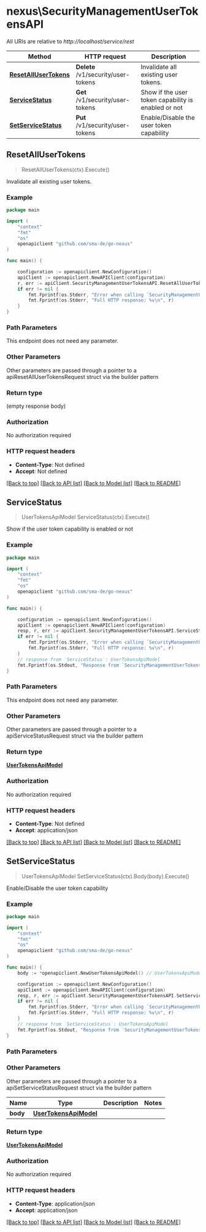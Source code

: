 # nexus\SecurityManagementUserTokensAPI

All URIs are relative to *http://localhost/service/rest*

Method | HTTP request | Description
------------- | ------------- | -------------
[**ResetAllUserTokens**](SecurityManagementUserTokensAPI.md#ResetAllUserTokens) | **Delete** /v1/security/user-tokens | Invalidate all existing user tokens.
[**ServiceStatus**](SecurityManagementUserTokensAPI.md#ServiceStatus) | **Get** /v1/security/user-tokens | Show if the user token capability is enabled or not
[**SetServiceStatus**](SecurityManagementUserTokensAPI.md#SetServiceStatus) | **Put** /v1/security/user-tokens | Enable/Disable the user token capability



## ResetAllUserTokens

> ResetAllUserTokens(ctx).Execute()

Invalidate all existing user tokens.

### Example

```go
package main

import (
	"context"
	"fmt"
	"os"
	openapiclient "github.com/sma-de/go-nexus"
)

func main() {

	configuration := openapiclient.NewConfiguration()
	apiClient := openapiclient.NewAPIClient(configuration)
	r, err := apiClient.SecurityManagementUserTokensAPI.ResetAllUserTokens(context.Background()).Execute()
	if err != nil {
		fmt.Fprintf(os.Stderr, "Error when calling `SecurityManagementUserTokensAPI.ResetAllUserTokens``: %v\n", err)
		fmt.Fprintf(os.Stderr, "Full HTTP response: %v\n", r)
	}
}
```

### Path Parameters

This endpoint does not need any parameter.

### Other Parameters

Other parameters are passed through a pointer to a apiResetAllUserTokensRequest struct via the builder pattern


### Return type

 (empty response body)

### Authorization

No authorization required

### HTTP request headers

- **Content-Type**: Not defined
- **Accept**: Not defined

[[Back to top]](#) [[Back to API list]](../README.md#documentation-for-api-endpoints)
[[Back to Model list]](../README.md#documentation-for-models)
[[Back to README]](../README.md)


## ServiceStatus

> UserTokensApiModel ServiceStatus(ctx).Execute()

Show if the user token capability is enabled or not

### Example

```go
package main

import (
	"context"
	"fmt"
	"os"
	openapiclient "github.com/sma-de/go-nexus"
)

func main() {

	configuration := openapiclient.NewConfiguration()
	apiClient := openapiclient.NewAPIClient(configuration)
	resp, r, err := apiClient.SecurityManagementUserTokensAPI.ServiceStatus(context.Background()).Execute()
	if err != nil {
		fmt.Fprintf(os.Stderr, "Error when calling `SecurityManagementUserTokensAPI.ServiceStatus``: %v\n", err)
		fmt.Fprintf(os.Stderr, "Full HTTP response: %v\n", r)
	}
	// response from `ServiceStatus`: UserTokensApiModel
	fmt.Fprintf(os.Stdout, "Response from `SecurityManagementUserTokensAPI.ServiceStatus`: %v\n", resp)
}
```

### Path Parameters

This endpoint does not need any parameter.

### Other Parameters

Other parameters are passed through a pointer to a apiServiceStatusRequest struct via the builder pattern


### Return type

[**UserTokensApiModel**](UserTokensApiModel.md)

### Authorization

No authorization required

### HTTP request headers

- **Content-Type**: Not defined
- **Accept**: application/json

[[Back to top]](#) [[Back to API list]](../README.md#documentation-for-api-endpoints)
[[Back to Model list]](../README.md#documentation-for-models)
[[Back to README]](../README.md)


## SetServiceStatus

> UserTokensApiModel SetServiceStatus(ctx).Body(body).Execute()

Enable/Disable the user token capability

### Example

```go
package main

import (
	"context"
	"fmt"
	"os"
	openapiclient "github.com/sma-de/go-nexus"
)

func main() {
	body := *openapiclient.NewUserTokensApiModel() // UserTokensApiModel |  (optional)

	configuration := openapiclient.NewConfiguration()
	apiClient := openapiclient.NewAPIClient(configuration)
	resp, r, err := apiClient.SecurityManagementUserTokensAPI.SetServiceStatus(context.Background()).Body(body).Execute()
	if err != nil {
		fmt.Fprintf(os.Stderr, "Error when calling `SecurityManagementUserTokensAPI.SetServiceStatus``: %v\n", err)
		fmt.Fprintf(os.Stderr, "Full HTTP response: %v\n", r)
	}
	// response from `SetServiceStatus`: UserTokensApiModel
	fmt.Fprintf(os.Stdout, "Response from `SecurityManagementUserTokensAPI.SetServiceStatus`: %v\n", resp)
}
```

### Path Parameters



### Other Parameters

Other parameters are passed through a pointer to a apiSetServiceStatusRequest struct via the builder pattern


Name | Type | Description  | Notes
------------- | ------------- | ------------- | -------------
 **body** | [**UserTokensApiModel**](UserTokensApiModel.md) |  | 

### Return type

[**UserTokensApiModel**](UserTokensApiModel.md)

### Authorization

No authorization required

### HTTP request headers

- **Content-Type**: application/json
- **Accept**: application/json

[[Back to top]](#) [[Back to API list]](../README.md#documentation-for-api-endpoints)
[[Back to Model list]](../README.md#documentation-for-models)
[[Back to README]](../README.md)

